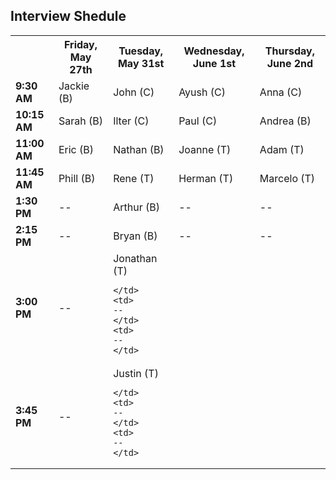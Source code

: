 ## Interview Shedule

<table>
  <tr>
    <th></th>
    <th>Friday, May 27th</th>
    <th>Tuesday, May 31st</th>
    <th>Wednesday, June 1st</th>
    <th>Thursday, June 2nd</th>
  </tr>
  <tr>
    <td><strong>9:30 AM</strong></td>
    <td>Jackie (B)</td>    
    <td>John (C)</td>    
    <td>Ayush (C)</td>
    <td>Anna (C)</td>
  </tr>
  <tr>
    <td><strong>10:15 AM</strong></td>
    <td>Sarah (B)</td>
    <td>Ilter (C)</td>  
    <td>Paul (C)</td>
    <td>Andrea (B)</td>
  </tr>
  <tr>
    <td><strong>11:00 AM</strong></td>
    <td>Eric (B)</td>
    <td>Nathan (B)</td>  
    <td>Joanne (T)</td>
    <td>Adam (T)</td>
  </tr>
  <tr>
    <td><strong>11:45 AM</strong></td>
    <td>Phill (B)</td>
    <td>Rene (T)</td>  
    <td>Herman (T)</td>
    <td>Marcelo (T)</td>
  </tr>
  <tr>
    <td><strong>1:30 PM</strong></td>
    <td>
    --
    </td>
    <td>Arthur (B)</td>  
    <td>
    --
    </td>
    <td>
    --
    </td>
  </tr>
  <tr>
    <td><strong>2:15 PM</strong></td>
    <td>
    --
    </td>
    <td>Bryan (B)</td>  
    <td>
    --
    </td>
    <td>
    --
    </td>
  </tr>
  <tr>
    <td><strong>3:00 PM</strong></td>
    <td>
    --
    </td>
    <td>Jonathan (T) 
    
    </td>  
    <td>
    --
    </td>
    <td>
    --
    </td>
  </tr>
  <tr>
    <td><strong>3:45 PM</strong></td>
    <td>
    --
    </td>
    <td>Justin (T) 
    
    </td>  
    <td>
    --
    </td>
    <td>
    --
    </td>
  </tr>
</table>
